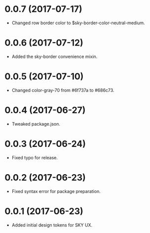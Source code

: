# 0.0.7 (2017-07-17)

  - Changed row border color to $sky-border-color-neutral-medium.

# 0.0.6 (2017-07-12)

  - Added the sky-border convenience mixin.

# 0.0.5 (2017-07-10)

  - Changed color-gray-70 from #6f737a to #686c73.

# 0.0.4 (2017-06-27)

  - Tweaked package.json.

# 0.0.3 (2017-06-24)

  - Fixed typo for release.

# 0.0.2 (2017-06-23)

  - Fixed syntax error for package preparation.

# 0.0.1 (2017-06-23)

  - Added initial design tokens for SKY UX.
